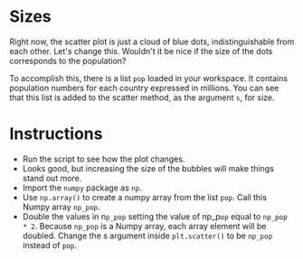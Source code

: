 # Sizes
Right now, the scatter plot is just a cloud of blue dots, indistinguishable from each other. Let's change this. Wouldn't it be nice if the size of the dots corresponds to the population?

To accomplish this, there is a list `pop` loaded in your workspace. It contains population numbers for each country expressed in millions. You can see that this list is added to the scatter method, as the argument `s`, for size.

# Instructions
- Run the script to see how the plot changes.
- Looks good, but increasing the size of the bubbles will make things stand out more.
- Import the `numpy` package as `np`.
- Use `np.array()` to create a numpy array from the list `pop`. Call this Numpy array `np_pop`.
- Double the values in n`p_pop` setting the value of np_p`op` equal to `np_pop * 2`. Because `np_pop` is a Numpy array, each array element will be doubled.
Change the s argument inside `plt.scatter()` to be `np_pop` instead of `pop`.
